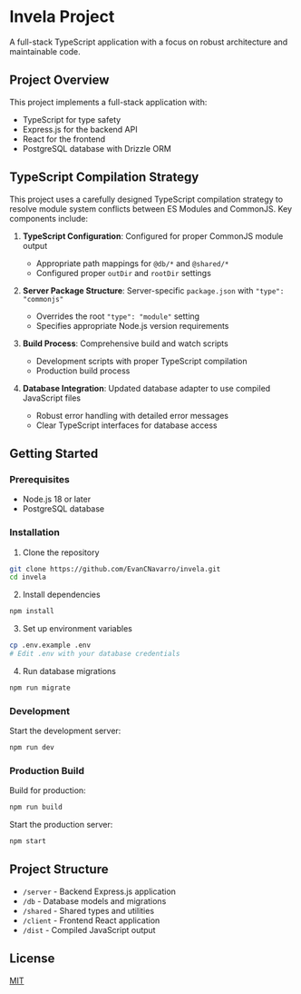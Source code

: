 # Invela Project

A full-stack TypeScript application with a focus on robust architecture and maintainable code.

## Project Overview

This project implements a full-stack application with:
- TypeScript for type safety
- Express.js for the backend API
- React for the frontend
- PostgreSQL database with Drizzle ORM

## TypeScript Compilation Strategy

This project uses a carefully designed TypeScript compilation strategy to resolve module system conflicts between ES Modules and CommonJS. Key components include:

1. **TypeScript Configuration**: Configured for proper CommonJS module output
   - Appropriate path mappings for `@db/*` and `@shared/*`
   - Configured proper `outDir` and `rootDir` settings

2. **Server Package Structure**: Server-specific `package.json` with `"type": "commonjs"`
   - Overrides the root `"type": "module"` setting
   - Specifies appropriate Node.js version requirements

3. **Build Process**: Comprehensive build and watch scripts
   - Development scripts with proper TypeScript compilation
   - Production build process 

4. **Database Integration**: Updated database adapter to use compiled JavaScript files
   - Robust error handling with detailed error messages
   - Clear TypeScript interfaces for database access

## Getting Started

### Prerequisites
- Node.js 18 or later
- PostgreSQL database

### Installation

1. Clone the repository
```bash
git clone https://github.com/EvanCNavarro/invela.git
cd invela
```

2. Install dependencies
```bash
npm install
```

3. Set up environment variables
```bash
cp .env.example .env
# Edit .env with your database credentials
```

4. Run database migrations
```bash
npm run migrate
```

### Development

Start the development server:
```bash
npm run dev
```

### Production Build

Build for production:
```bash
npm run build
```

Start the production server:
```bash
npm start
```

## Project Structure

- `/server` - Backend Express.js application
- `/db` - Database models and migrations
- `/shared` - Shared types and utilities
- `/client` - Frontend React application
- `/dist` - Compiled JavaScript output

## License

[MIT](LICENSE)